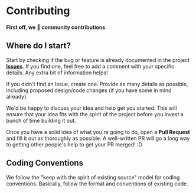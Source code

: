 # Contributing

**First off, we 💖 community contributions**

## Where do I start?

Start by checking if the bug or feature is already documented in the project
[**Issues**](https://github.com/mobify/redux-runtypes-schema/issues). If
you find one, feel free to add a comment with your specific details. Any
extra bit of information helps!

If you didn't find an Issue, create one. Provide as many details as possible,
including proposed design/code changes (if you have some in mind already).

We'd be happy to discuss your idea and help get you started. This will ensure
that your idea fits with the spirit of the project before you invest a bunch of
time building it out.

Once you have a solid idea of what you're going to do, open a **Pull Request**
and fill it out as thoroughly as possible. A well-written PR will go a long way
to getting other people's help to get your PR merged! :D

## Coding Conventions

We follow the "keep with the spirit of existing source" model for coding
conventions. Basically, follow the format and conventions of existing code.
